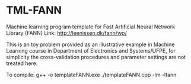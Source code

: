 # TML-FANN
Machine learning program template for Fast Artificial Neural Network Library (FANN)
Link: http://leenissen.dk/fann/wp/ 

This is an toy problem provided as an illustrative example in Machine Learning 
course in Department of Electronics and Systems/UFPE, for simplicity the 
cross-validation procedures and parameter settings are not treated here. 

To compile: 
g++ -o templateFANN.exe ./templateFANN.cpp  -lm -lfann
